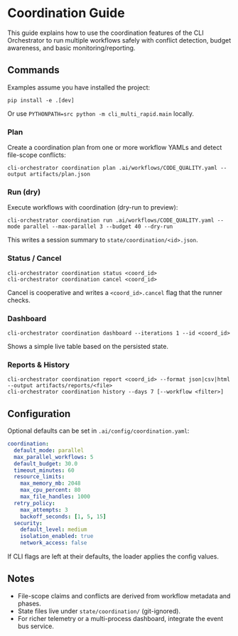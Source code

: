 # Coordination Guide

This guide explains how to use the coordination features of the CLI Orchestrator to run multiple workflows safely with conflict detection, budget awareness, and basic monitoring/reporting.

## Commands

Examples assume you have installed the project:

```
pip install -e .[dev]
```

Or use `PYTHONPATH=src python -m cli_multi_rapid.main` locally.

### Plan

Create a coordination plan from one or more workflow YAMLs and detect file-scope conflicts:

```
cli-orchestrator coordination plan .ai/workflows/CODE_QUALITY.yaml --output artifacts/plan.json
```

### Run (dry)

Execute workflows with coordination (dry-run to preview):

```
cli-orchestrator coordination run .ai/workflows/CODE_QUALITY.yaml --mode parallel --max-parallel 3 --budget 40 --dry-run
```

This writes a session summary to `state/coordination/<id>.json`.

### Status / Cancel

```
cli-orchestrator coordination status <coord_id>
cli-orchestrator coordination cancel <coord_id>
```

Cancel is cooperative and writes a `<coord_id>.cancel` flag that the runner checks.

### Dashboard

```
cli-orchestrator coordination dashboard --iterations 1 --id <coord_id>
```

Shows a simple live table based on the persisted state.

### Reports & History

```
cli-orchestrator coordination report <coord_id> --format json|csv|html --output artifacts/reports/<file>
cli-orchestrator coordination history --days 7 [--workflow <filter>]
```

## Configuration

Optional defaults can be set in `.ai/config/coordination.yaml`:

```yaml
coordination:
  default_mode: parallel
  max_parallel_workflows: 5
  default_budget: 30.0
  timeout_minutes: 60
  resource_limits:
    max_memory_mb: 2048
    max_cpu_percent: 80
    max_file_handles: 1000
  retry_policy:
    max_attempts: 3
    backoff_seconds: [1, 5, 15]
  security:
    default_level: medium
    isolation_enabled: true
    network_access: false
```

If CLI flags are left at their defaults, the loader applies the config values.

## Notes

- File-scope claims and conflicts are derived from workflow metadata and phases.
- State files live under `state/coordination/` (git-ignored).
- For richer telemetry or a multi-process dashboard, integrate the event bus service.
